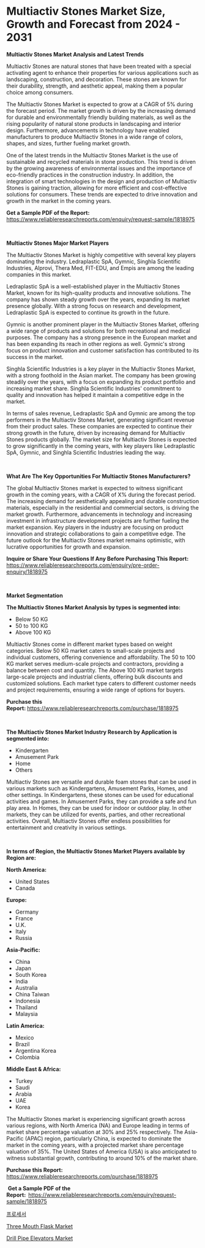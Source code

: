 <p><h1>Multiactiv Stones Market Size, Growth and Forecast from 2024 - 2031</h1></p><p><strong>Multiactiv Stones Market Analysis and Latest Trends</strong></p>
<p><p>Multiactiv Stones are natural stones that have been treated with a special activating agent to enhance their properties for various applications such as landscaping, construction, and decoration. These stones are known for their durability, strength, and aesthetic appeal, making them a popular choice among consumers.</p><p>The Multiactiv Stones Market is expected to grow at a CAGR of 5% during the forecast period. The market growth is driven by the increasing demand for durable and environmentally friendly building materials, as well as the rising popularity of natural stone products in landscaping and interior design. Furthermore, advancements in technology have enabled manufacturers to produce Multiactiv Stones in a wide range of colors, shapes, and sizes, further fueling market growth.</p><p>One of the latest trends in the Multiactiv Stones Market is the use of sustainable and recycled materials in stone production. This trend is driven by the growing awareness of environmental issues and the importance of eco-friendly practices in the construction industry. In addition, the integration of smart technologies in the design and production of Multiactiv Stones is gaining traction, allowing for more efficient and cost-effective solutions for consumers. These trends are expected to drive innovation and growth in the market in the coming years.</p></p>
<p><strong>Get a Sample PDF of the Report:&nbsp;</strong> <a href="https://www.reliableresearchreports.com/enquiry/request-sample/1818975">https://www.reliableresearchreports.com/enquiry/request-sample/1818975</a></p>
<p>&nbsp;</p>
<p><strong>Multiactiv Stones Major Market Players</strong></p>
<p><p>The Multiactiv Stones Market is highly competitive with several key players dominating the industry. Ledraplastic SpA, Gymnic, Singhla Scientific Industries, Alprovi, Thera Med, FIT-EDU, and Empis are among the leading companies in this market.</p><p>Ledraplastic SpA is a well-established player in the Multiactiv Stones Market, known for its high-quality products and innovative solutions. The company has shown steady growth over the years, expanding its market presence globally. With a strong focus on research and development, Ledraplastic SpA is expected to continue its growth in the future.</p><p>Gymnic is another prominent player in the Multiactiv Stones Market, offering a wide range of products and solutions for both recreational and medical purposes. The company has a strong presence in the European market and has been expanding its reach in other regions as well. Gymnic's strong focus on product innovation and customer satisfaction has contributed to its success in the market.</p><p>Singhla Scientific Industries is a key player in the Multiactiv Stones Market, with a strong foothold in the Asian market. The company has been growing steadily over the years, with a focus on expanding its product portfolio and increasing market share. Singhla Scientific Industries' commitment to quality and innovation has helped it maintain a competitive edge in the market.</p><p>In terms of sales revenue, Ledraplastic SpA and Gymnic are among the top performers in the Multiactiv Stones Market, generating significant revenue from their product sales. These companies are expected to continue their strong growth in the future, driven by increasing demand for Multiactiv Stones products globally. The market size for Multiactiv Stones is expected to grow significantly in the coming years, with key players like Ledraplastic SpA, Gymnic, and Singhla Scientific Industries leading the way.</p></p>
<p>&nbsp;</p>
<p><strong>What Are The Key Opportunities For Multiactiv Stones Manufacturers?</strong></p>
<p><p>The global Multiactiv Stones market is expected to witness significant growth in the coming years, with a CAGR of X% during the forecast period. The increasing demand for aesthetically appealing and durable construction materials, especially in the residential and commercial sectors, is driving the market growth. Furthermore, advancements in technology and increasing investment in infrastructure development projects are further fueling the market expansion. Key players in the industry are focusing on product innovation and strategic collaborations to gain a competitive edge. The future outlook for the Multiactiv Stones market remains optimistic, with lucrative opportunities for growth and expansion.</p></p>
<p><strong>Inquire or Share Your Questions If Any Before Purchasing This Report:</strong> <a href="https://www.reliableresearchreports.com/enquiry/pre-order-enquiry/1818975">https://www.reliableresearchreports.com/enquiry/pre-order-enquiry/1818975</a></p>
<p>&nbsp;</p>
<p><strong>Market Segmentation</strong></p>
<p><strong>The Multiactiv Stones Market Analysis by types is segmented into:</strong></p>
<p><ul><li>Below 50 KG</li><li>50 to 100 KG</li><li>Above 100 KG</li></ul></p>
<p><p>Multiactiv Stones come in different market types based on weight categories. Below 50 KG market caters to small-scale projects and individual customers, offering convenience and affordability. The 50 to 100 KG market serves medium-scale projects and contractors, providing a balance between cost and quantity. The Above 100 KG market targets large-scale projects and industrial clients, offering bulk discounts and customized solutions. Each market type caters to different customer needs and project requirements, ensuring a wide range of options for buyers.</p></p>
<p><strong>Purchase this Report:&nbsp;</strong><a href="https://www.reliableresearchreports.com/purchase/1818975">https://www.reliableresearchreports.com/purchase/1818975</a></p>
<p>&nbsp;</p>
<p><strong>The Multiactiv Stones Market Industry Research by Application is segmented into:</strong></p>
<p><ul><li>Kindergarten</li><li>Amusement Park</li><li>Home</li><li>Others</li></ul></p>
<p><p>Multiactiv Stones are versatile and durable foam stones that can be used in various markets such as Kindergartens, Amusement Parks, Homes, and other settings. In Kindergartens, these stones can be used for educational activities and games. In Amusement Parks, they can provide a safe and fun play area. In Homes, they can be used for indoor or outdoor play. In other markets, they can be utilized for events, parties, and other recreational activities. Overall, Multiactiv Stones offer endless possibilities for entertainment and creativity in various settings.</p></p>
<p>&nbsp;</p>
<p><strong>In terms of Region, the Multiactiv Stones Market Players available by Region are:</strong></p>
<p>
    <p> <strong> North America: </strong>
        <ul>
            <li>United States</li>
            <li>Canada</li>
        </ul>
        </p> 
    <p> <strong> Europe: </strong>
        <ul>
            <li>Germany</li>
            <li>France</li>
            <li>U.K.</li>
            <li>Italy</li>
            <li>Russia</li>
        </ul>
        </p> 
    <p> <strong> Asia-Pacific: </strong>
        <ul>
            <li>China</li>
            <li>Japan</li>
            <li>South Korea</li>
            <li>India</li>
            <li>Australia</li>
            <li>China Taiwan</li>
            <li>Indonesia</li>
            <li>Thailand</li>
            <li>Malaysia</li>
        </ul>
        </p> 
    <p> <strong> Latin America: </strong>
        <ul>
            <li>Mexico</li>
            <li>Brazil</li>
            <li>Argentina Korea</li>
            <li>Colombia</li>
        </ul>
        </p> 
    <p> <strong> Middle East & Africa: </strong>
        <ul>
            <li>Turkey</li>
            <li>Saudi</li>
            <li>Arabia</li>
            <li>UAE</li>
            <li>Korea</li>
        </ul>
    </p>
    </p>
<p><p>The Multiactiv Stones market is experiencing significant growth across various regions, with North America (NA) and Europe leading in terms of market share percentage valuation at 30% and 25% respectively. The Asia-Pacific (APAC) region, particularly China, is expected to dominate the market in the coming years, with a projected market share percentage valuation of 35%. The United States of America (USA) is also anticipated to witness substantial growth, contributing to around 10% of the market share.</p></p>
<p><strong>Purchase this Report: </strong><a href="https://www.reliableresearchreports.com/purchase/1818975">https://www.reliableresearchreports.com/purchase/1818975</a></p>
<p>&nbsp;<strong>Get a Sample PDF of the Report:&nbsp;&nbsp;</strong><a href="https://www.reliableresearchreports.com/enquiry/request-sample/1818975">https://www.reliableresearchreports.com/enquiry/request-sample/1818975</a></p>
<p><strong></strong></p>
<p><p><a href="https://github.com/Tristiarton768456/Market-Research-Report-List-1/blob/main/94980336293.md">프로세서</a></p><p><a href="https://github.com/PeterParrish5/Market-Research-Report-List-4/blob/main/three-mouth-flask-market.md">Three Mouth Flask Market</a></p><p><a href="https://changeable-paste-463.notion.site/Drill-Pipe-Elevators-Market-Size-Focuses-on-Market-Dynamics-In-Depth-Analysis-and-Future-Projection-8f7627117b794cf480ef99a6f459737b">Drill Pipe Elevators Market</a></p></p>